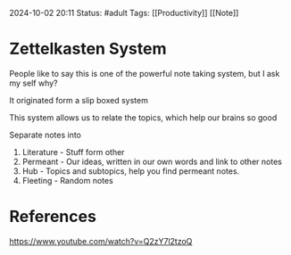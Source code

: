 2024-10-02 20:11
Status: #adult
Tags: [[Productivity]] [[Note]] 
# Zettelkasten System
People like to say this is one of the powerful note taking system, but I ask my self why?

It originated form a slip boxed system

This system allows us to relate the topics, which help our brains so good

Separate notes into
1. Literature - Stuff form other
2. Permeant - Our ideas, written in our own words and link to other notes
3. Hub - Topics and subtopics, help you find permeant notes.
4. Fleeting - Random notes

# References
https://www.youtube.com/watch?v=Q2zY7l2tzoQ